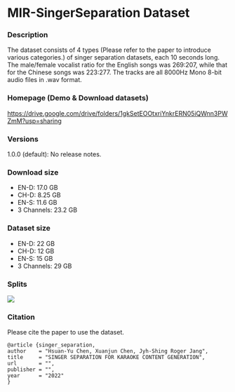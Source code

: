 # MIR-SingerSeparation Dataset

### Description
The dataset consists of 4 types (Please refer to the paper to introduce various categories.) of singer separation datasets, each 10 seconds long. The male/female vocalist ratio for the English songs was 269:207, while that for the Chinese songs was 223:277. The tracks are all 8000Hz Mono 8-bit audio files in .wav format.

### Homepage (Demo & Download datasets)
https://drive.google.com/drive/folders/1gkSetEOOtxriYnkrERN05iQWnn3PWZmM?usp=sharing

### Versions
1.0.0 (default): No release notes.

### Download size
* EN-D: 17.0 GB
* CH-D: 8.25 GB
* EN-S: 11.6 GB
* 3 Channels: 23.2 GB

### Dataset size
* EN-D: 22 GB
* CH-D: 12 GB
* EN-S: 15 GB
* 3 Channels: 29 GB

### Splits
![](https://i.imgur.com/bXUBHa5.png)

### Citation

Please cite the paper to use the dataset.
```
@article {singer_separation,
author    = "Hsuan-Yu Chen, Xuanjun Chen, Jyh-Shing Roger Jang",
title     = "SINGER SEPARATION FOR KARAOKE CONTENT GENERATION",
url       = "",
publisher = "",
year      = "2022"
}
```


